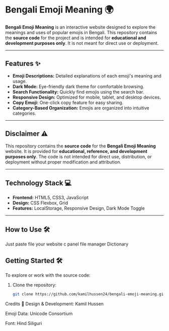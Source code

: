 # Bengali Emoji Meaning 🌍

**Bengali Emoji Meaning** is an interactive website designed to explore the meanings and uses of popular emojis in Bengali. This repository contains the **source code** for the project and is intended for **educational and development purposes only**. It is not meant for direct use or deployment.

---

## Features ✨

- **Emoji Descriptions:** Detailed explanations of each emoji's meaning and usage.
- **Dark Mode:** Eye-friendly dark theme for comfortable browsing.
- **Search Functionality:** Quickly find emojis using the search bar.
- **Responsive Design:** Optimized for mobile, tablet, and desktop devices.
- **Copy Emoji:** One-click copy feature for easy sharing.
- **Category-Based Organization:** Emojis are organized into intuitive categories.

---

## Disclaimer ⚠️

This repository contains the **source code** for the **Bengali Emoji Meaning** website. It is provided for **educational, reference, and development purposes only**. The code is not intended for direct use, distribution, or deployment without proper modification and attribution.

---

## Technology Stack 💻

- **Frontend:** HTML5, CSS3, JavaScript
- **Design:** CSS Flexbox, Grid
- **Features:** LocalStorage, Responsive Design, Dark Mode Toggle

---

## How to Use 🛠️
Just paste file your website c panel file manager
Dictionary 

## Getting Started 🛠️

To explore or work with the source code:

1. Clone the repository:
   ```bash
   git clone https://github.com/kamilhussen24/bengali-emoji-meaning.git

Credits 🙏
Design & Development: Kamil Hussen

Emoji Data: Unicode Consortium

Font: Hind Siliguri
